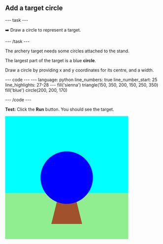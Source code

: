 <h2 class="c-project-heading--task">Add a target circle</h2>

--- task ---

➡️ Draw a circle to represent a target.

--- /task ---

The archery target needs some circles attached to the stand.

The largest part of the target is a blue **circle**.

Draw a circle by providing x and y coordinates for its centre, and a width.

<div class="c-project-code">
--- code ---
---
language: python
line_numbers: true
line_number_start: 25
line_highlights: 27-28
---
    fill('sienna')
    triangle(150, 350, 200, 150, 250, 350)
    fill('blue')
    circle(200, 200, 170)

--- /code ---
</div>


**Test:** Click the **Run** button. You should see the target.

![a blue circle representing the target area](images/blue-circle.png)

